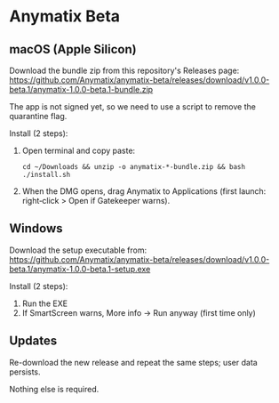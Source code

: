 Anymatix Beta
=============

macOS (Apple Silicon)
---------------------
Download the bundle zip from this repository's Releases page:
https://github.com/Anymatix/anymatix-beta/releases/download/v1.0.0-beta.1/anymatix-1.0.0-beta.1-bundle.zip

The app is not signed yet, so we need to use a script to remove the quarantine flag.

Install (2 steps):

1. Open terminal and copy paste:
	```
	cd ~/Downloads && unzip -o anymatix-*-bundle.zip && bash ./install.sh
	```
 
3. When the DMG opens, drag Anymatix to Applications (first launch: right‑click > Open if Gatekeeper warns).

Windows
-------
Download the setup executable from:
https://github.com/Anymatix/anymatix-beta/releases/download/v1.0.0-beta.1/anymatix-1.0.0-beta.1-setup.exe

Install (2 steps):
1. Run the EXE
2. If SmartScreen warns, More info -> Run anyway (first time only)

Updates
-------
Re-download the new release and repeat the same steps; user data persists.


Nothing else is required.

